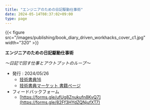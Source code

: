 ```yaml
---
title: "エンジニアのための日記駆動仕事術"
date: 2024-05-14T08:37:02+09:00
type: page
---
```

{{< figure src="/images/publishing/book_diary_driven_workhacks_cover_c1.jpg" width="320" >}}

**エンジニアのための日記駆動仕事術**

*〜日記で回す仕事とアウトプットのループ〜*

- 発行 : 2024/05/26
  - [技術書典16](https://techbookfest.org/event/tbf16)
  - [技術書典マーケット 書籍ページ](https://techbookfest.org/product/aDJWeA9RMq1kbCsHMHAvtd)
- フィードバックフォーム
  - [https://forms.gle/ufUg8Znukufn8KvQ7](https://forms.gle/82Ff3HYdZQNjufXT7)
